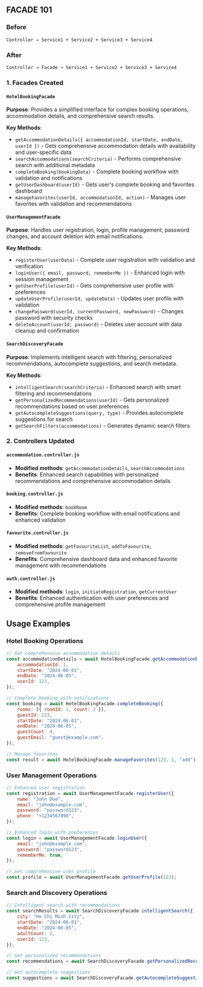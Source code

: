 ## FACADE 101

### Before

```
Controller → Service1 + Service2 + Service3 + Service4
```

### After

```
Controller → Facade → Service1 + Service2 + Service3 + Service4
```

### 1. Facades Created

#### `HotelBookingFacade`

**Purpose**: Provides a simplified interface for complex booking operations, accommodation details, and comprehensive search results.

**Key Methods**:

-   `getAccommodationDetails({ accommodationId, startDate, endDate, userId })` - Gets comprehensive accommodation details with availability and user-specific data
-   `searchAccommodations(searchCriteria)` - Performs comprehensive search with additional metadata
-   `completeBooking(bookingData)` - Complete booking workflow with validation and notifications
-   `getUserDashboard(userId)` - Gets user's complete booking and favorites dashboard
-   `manageFavorites(userId, accommodationId, action)` - Manages user favorites with validation and recommendations

#### `UserManagementFacade`

**Purpose**: Handles user registration, login, profile management, password changes, and account deletion with email notifications.

**Key Methods**:

-   `registerUser(userData)` - Complete user registration with validation and verification
-   `loginUser({ email, password, rememberMe })` - Enhanced login with session management
-   `getUserProfile(userId)` - Gets comprehensive user profile with preferences
-   `updateUserProfile(userId, updateData)` - Updates user profile with validation
-   `changePassword(userId, currentPassword, newPassword)` - Changes password with security checks
-   `deleteAccount(userId, password)` - Deletes user account with data cleanup and confirmation

#### `SearchDiscoveryFacade`

**Purpose**: Implements intelligent search with filtering, personalized recommendations, autocomplete suggestions, and search metadata.

**Key Methods**:

-   `intelligentSearch(searchCriteria)` - Enhanced search with smart filtering and recommendations
-   `getPersonalizedRecommendations(userId)` - Gets personalized recommendations based on user preferences
-   `getAutocompleteSuggestions(query, type)` - Provides autocomplete suggestions for search
-   `getSearchFilters(accommodations)` - Generates dynamic search filters

### 2. Controllers Updated

#### `accommodation.controller.js`

-   **Modified methods**: `getAccommodationDetails`, `searchAccommodations`
-   **Benefits**: Enhanced search capabilities with personalized recommendations and comprehensive accommodation details

#### `booking.controller.js`

-   **Modified methods**: `bookRoom`
-   **Benefits**: Complete booking workflow with email notifications and enhanced validation

#### `favourite.controller.js`

-   **Modified methods**: `getFavouriteList`, `addToFavourite`, `removeFromFavourite`
-   **Benefits**: Comprehensive dashboard data and enhanced favorite management with recommendations

#### `auth.controller.js`

-   **Modified methods**: `login`, `initiateRegistration`, `getCurrentUser`
-   **Benefits**: Enhanced authentication with user preferences and comprehensive profile management

## Usage Examples

### Hotel Booking Operations

```javascript
// Get comprehensive accommodation details
const accommodationDetails = await HotelBookingFacade.getAccommodationDetails({
	accommodationId: 1,
	startDate: "2024-06-01",
	endDate: "2024-06-05",
	userId: 123,
});

// Complete booking with notifications
const booking = await HotelBookingFacade.completeBooking({
	rooms: [{ roomId: 1, count: 2 }],
	guestId: 123,
	startDate: "2024-06-01",
	endDate: "2024-06-05",
	guestCount: 4,
	guestEmail: "guest@example.com",
});

// Manage favorites
const result = await HotelBookingFacade.manageFavorites(123, 1, "add");
```

### User Management Operations

```javascript
// Enhanced user registration
const registration = await UserManagementFacade.registerUser({
	name: "John Doe",
	email: "john@example.com",
	password: "password123",
	phone: "+1234567890",
});

// Enhanced login with preferences
const login = await UserManagementFacade.loginUser({
	email: "john@example.com",
	password: "password123",
	rememberMe: true,
});

// Get comprehensive user profile
const profile = await UserManagementFacade.getUserProfile(123);
```

### Search and Discovery Operations

```javascript
// Intelligent search with recommendations
const searchResults = await SearchDiscoveryFacade.intelligentSearch({
	city: "Ho Chi Minh City",
	startDate: "2024-06-01",
	endDate: "2024-06-05",
	adultCount: 2,
	userId: 123,
});

// Get personalized recommendations
const recommendations = await SearchDiscoveryFacade.getPersonalizedRecommendations(123);

// Get autocomplete suggestions
const suggestions = await SearchDiscoveryFacade.getAutocompleteSuggestions("Ho Chi", "city");
```
